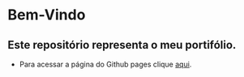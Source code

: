 # Bem-Vindo

## Este repositório representa o meu portifólio.
- Para acessar a página do Github pages clique [aqui](https://alvarengacarlos.github.io/My-Profile/dist/).
